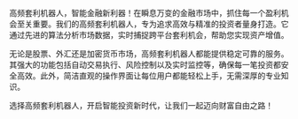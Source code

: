 高频套利机器人，智能金融新利器！在瞬息万变的金融市场中，抓住每一个盈利机会至关重要。我们的高频套利机器人，专为追求高效与精准的投资者量身打造。它通过先进的算法分析市场数据，实时捕捉跨平台套利机会，帮助您实现资产增值。

无论是股票、外汇还是加密货币市场，高频套利机器人都能提供稳定可靠的服务。其强大的功能包括自动交易执行、风险控制以及实时监控等，确保每一笔投资都安全高效。此外，简洁直观的操作界面让每位用户都能轻松上手，无需深厚的专业知识。

选择高频套利机器人，开启智能投资新时代，让我们一起迈向财富自由之路！